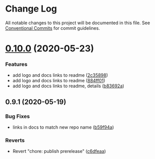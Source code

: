 # Change Log

All notable changes to this project will be documented in this file.
See [Conventional Commits](https://conventionalcommits.org) for commit guidelines.

# [0.10.0](https://github.com/lola-tech/graphql-kimera/compare/@lola-tech/graphql-kimera-docs@0.9.1...@lola-tech/graphql-kimera-docs@0.10.0) (2020-05-23)


### Features

* add logo and docs links to readme ([2c35898](https://github.com/lola-tech/graphql-kimera/commit/2c3589820edf1755480618604b7ab85a6fe4a7b2))
* add logo and docs links to readme ([884ff01](https://github.com/lola-tech/graphql-kimera/commit/884ff010e95b6f095bf9311ae160f1d32199cc93))
* add logo and docs links to readme, details ([b83692a](https://github.com/lola-tech/graphql-kimera/commit/b83692a858bebcef4608f7c5a32af09fe0934034))





## 0.9.1 (2020-05-19)


### Bug Fixes

* links in docs to match new repo name ([b59f94a](https://github.com/lola-tech/graphql-kimera/commit/b59f94a0fdb31b1bece906fc1c5ceca90ea5dec2))


### Reverts

* Revert "chore: publish prerelease" ([c6dfeaa](https://github.com/lola-tech/graphql-kimera/commit/c6dfeaa04b29ddb0a138e434e95debdbd4383298))

